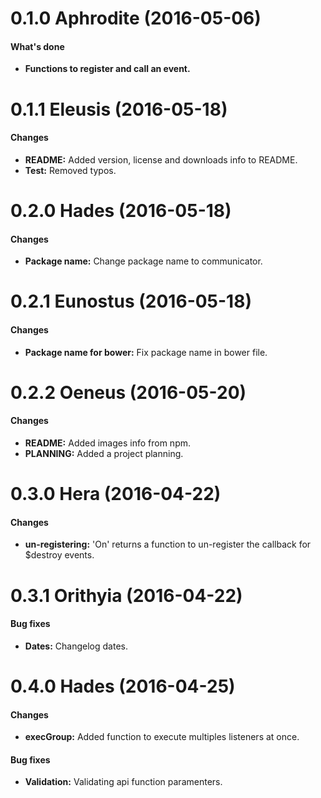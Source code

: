 <a name="0.1.0"></a>
# 0.1.0 Aphrodite (2016-05-06)
#### What's done

* **Functions to register and call an event.**

<a name="0.1.1"></a>
# 0.1.1 Eleusis (2016-05-18)
#### Changes

* **README:** Added version, license and downloads info to README.
* **Test:** Removed typos.

<a name="0.2.0"></a>
# 0.2.0 Hades (2016-05-18)
#### Changes

* **Package name:** Change package name to communicator.

<a name="0.2.1"></a>
# 0.2.1 Eunostus (2016-05-18)
#### Changes

* **Package name for bower:** Fix package name in bower file.

<a name="0.2.2"></a>
# 0.2.2 Oeneus (2016-05-20)
#### Changes

* **README:** Added images info from npm.
* **PLANNING:** Added a project planning.

<a name="0.3.0"></a>
# 0.3.0 Hera (2016-04-22)
#### Changes

* **un-registering:** 'On' returns a function to un-register the callback for $destroy events.

<a name="0.3.1"></a>
# 0.3.1 Orithyia (2016-04-22)
#### Bug fixes

* **Dates:** Changelog dates.

<a name="0.4.0"></a>
# 0.4.0 Hades (2016-04-25)
#### Changes

* **execGroup:** Added function to execute multiples listeners at once.

#### Bug fixes

* **Validation:** Validating api function paramenters.


